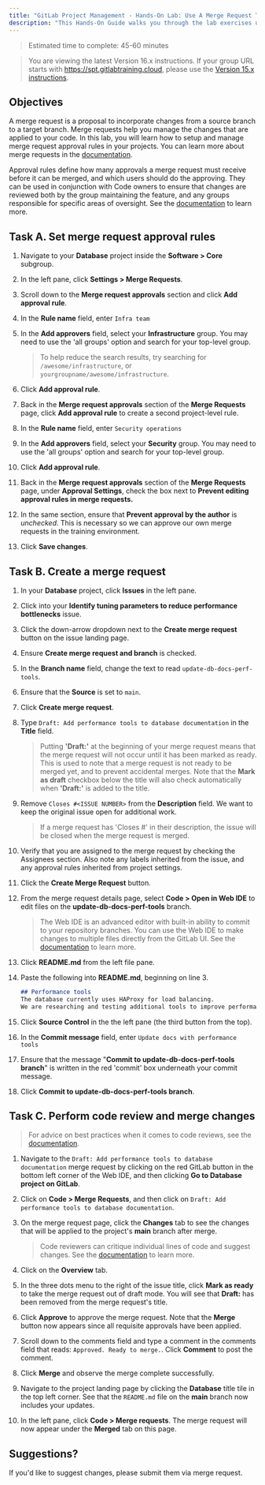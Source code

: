 ```yaml
---
title: "GitLab Project Management - Hands-On Lab: Use A Merge Request To Review And Merge Code"
description: "This Hands-On Guide walks you through the lab exercises used in the GitLab Project Management course."
---
```


> Estimated time to complete: 45-60 minutes

> You are viewing the latest Version 16.x instructions. If your group URL starts with https://spt.gitlabtraining.cloud, please use the [Version 15.x instructions](https://gitlab.com/gitlab-com/content-sites/handbook/-/blob/d14ee71aeac2054c72ce96e8b35ba2511f86a7ca/content/handbook/customer-success/professional-services-engineering/education-services/gitlabpmhandsonlab6.md).

## Objectives

A merge request is a proposal to incorporate changes from a source branch to a target branch. Merge requests help you manage the changes that are applied to your code. In this lab, you will learn how to setup and manage merge request approval rules in your projects. You can learn more about merge requests in the [documentation](https://docs.gitlab.com/ee/user/project/merge_requests/).

Approval rules define how many approvals a merge request must receive before it can be merged, and which users should do the approving. They can be used in conjunction with Code owners to ensure that changes are reviewed both by the group maintaining the feature, and any groups responsible for specific areas of oversight. See the [documentation](https://docs.gitlab.com/ee/user/project/merge_requests/approvals/rules.html) to learn more.

## Task A. Set merge request approval rules

1. Navigate to your **Database** project inside the **Software > Core** subgroup.

1. In the left pane, click **Settings > Merge Requests**.

1. Scroll down to the **Merge request approvals** section and click **Add approval rule**.

1. In the **Rule name** field, enter `Infra team`

1. In the **Add approvers** field, select your **Infrastructure** group. You may need to use the 'all groups' option and search for your top-level group.

    > To help reduce the search results, try searching for `/awesome/infrastructure`, or `yourgroupname/awesome/infrastructure`.

1. Click **Add approval rule**.

1. Back in the **Merge request approvals** section of the **Merge Requests** page, click **Add approval rule** to create a second project-level rule.

1. In the **Rule name** field, enter `Security operations`

1. In the **Add approvers** field, select your **Security** group. You may need to use the 'all groups' option and search for your top-level group.

1. Click **Add approval rule**.

1. Back in the **Merge request approvals** section of the **Merge Requests** page, under **Approval Settings**, check the box next to **Prevent editing approval rules in merge requests.**

1. In the same section, ensure that **Prevent approval by the author** is *unchecked*. This is necessary so we can approve our own merge requests in the training environment.

1. Click **Save changes**.

## Task B. Create a merge request

1. In your **Database** project, click **Issues** in the left pane.

1. Click into your **Identify tuning parameters to reduce performance bottlenecks** issue.

1. Click the down-arrow dropdown next to the **Create merge request** button on the issue landing page.

1. Ensure **Create merge request and branch** is checked.

1. In the **Branch name** field, change the text to read `update-db-docs-perf-tools`.

1. Ensure that the **Source** is set to `main`.

1. Click **Create merge request**.

1. Type `Draft: Add performance tools to database documentation` in the **Title** field.

    > Putting **'Draft:'** at the beginning of your merge request means that the merge request will not occur until it has been marked as ready. This is used to note that a merge request is not ready to be merged yet, and to prevent accidental merges. Note that the **Mark as draft** checkbox below the title will also check automatically when **'Draft:'** is added to the title.

1. Remove `Closes #<ISSUE NUMBER>` from the **Description** field. We want to keep the original issue open for additional work.

    > If a merge request has 'Closes #<ISSUE NUMBER>' in their description, the issue will be closed when the merge request is merged.

1. Verify that you are assigned to the merge request by checking the Assignees section. Also note any labels inherited from the issue, and any approval rules inherited from project settings.

1. Click the **Create Merge Request** button.

1. From the merge request details page, select **Code > Open in Web IDE** to edit files on the **update-db-docs-perf-tools** branch.

    > The Web IDE is an advanced editor with built-in ability to commit to your repository branches. You can use the Web IDE to make changes to multiple files directly from the GitLab UI. See the [documentation](https://docs.gitlab.com/ee/user/project/web_ide/) to learn more.

1. Click **README.md** from the left file pane.

1. Paste the following into **README.md**, beginning on line 3.

    ```markdown
    ## Performance tools
    The database currently uses HAProxy for load balancing.
    We are researching and testing additional tools to improve performance.
    ```

1. Click **Source Control** in the the left pane (the third button from the top).

1. In the **Commit message** field, enter `Update docs with performance tools`

1. Ensure that the message "**Commit to update-db-docs-perf-tools branch**" is written in the red 'commit' box underneath your commit message.

1. Click **Commit to update-db-docs-perf-tools branch**.

## Task C. Perform code review and merge changes

> For advice on best practices when it comes to code reviews, see the [documentation](https://docs.gitlab.com/ee/development/code_review.html).

1. Navigate to the `Draft: Add performance tools to database documentation` merge request by clicking on the red GitLab button in the bottom left corner of the Web IDE, and then clicking **Go to Database project on GitLab**.

1. Click on **Code > Merge Requests**, and then click on `Draft: Add performance tools to database documentation`.

1. On the merge request page, click the **Changes** tab to see the changes that will be applied to the project's **main** branch after merge.

    > Code reviewers can critique individual lines of code and suggest changes. See the [documentation](https://docs.gitlab.com/ee/user/project/merge_requests/reviews/) to learn more.

1. Click on the **Overview** tab.

1. In the three dots menu to the right of the issue title, click **Mark as ready** to take the merge request out of draft mode. You will see that **Draft:** has been removed from the merge request's title.

1. Click **Approve** to approve the merge request. Note that the **Merge** button now appears since all requisite approvals have been applied.

1. Scroll down to the comments field and type a comment in the comments field that reads: `Approved. Ready to merge.`. Click **Comment** to post the comment.

1. Click **Merge** and observe the merge complete successfully.

1. Navigate to the project landing page by clicking the **Database** title tile in the top left corner. See that the `README.md` file on the **main** branch now includes your updates.

1. In the left pane, click **Code > Merge requests**. The merge request will now appear under the **Merged** tab on this page.

## Suggestions?

If you'd like to suggest changes, please submit them via merge request.
